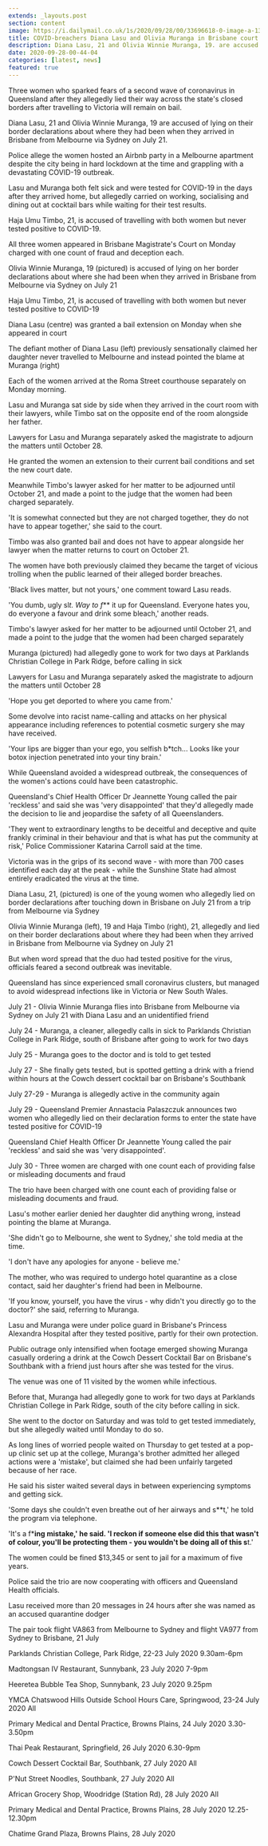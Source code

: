 ```yaml
---
extends: _layouts.post
section: content
image: https://i.dailymail.co.uk/1s/2020/09/28/00/33696618-0-image-a-13_1601249274633.jpg 
title: COVID-breachers Diana Lasu and Olivia Muranga in Brisbane court after lying to get out of Victoria 
description: Diana Lasu, 21 and Olivia Winnie Muranga, 19. are accused of lying on their border declarations about where they had been when they arrived in Brisbane from Melbourne via Sydney on July 21. 
date: 2020-09-28-00-44-04 
categories: [latest, news] 
featured: true 
--- 
```

Three women who sparked fears of a second wave of coronavirus in Queensland after they allegedly lied their way across the state's closed borders after travelling to Victoria will remain on bail. 

Diana Lasu, 21 and Olivia Winnie Muranga, 19 are accused of lying on their border declarations about where they had been when they arrived in Brisbane from Melbourne via Sydney on July 21.

Police allege the women hosted an Airbnb party in a Melbourne apartment despite the city being in hard lockdown at the time and grappling with a devastating COVID-19 outbreak.  

Lasu and Muranga both felt sick and were tested for COVID-19 in the days after they arrived home, but allegedly carried on working, socialising and dining out at cocktail bars while waiting for their test results.

Haja Umu Timbo, 21, is accused of travelling with both women but never tested positive to COVID-19. 

All three women appeared in Brisbane Magistrate's Court on Monday charged with one count of fraud and deception each. 

Olivia Winnie Muranga, 19 (pictured) is accused of lying on her border declarations about where she had been when they arrived in Brisbane from Melbourne via Sydney on July 21

Haja Umu Timbo, 21, is accused of travelling with both women but never tested positive to COVID-19

Diana Lasu (centre) was granted a bail extension on Monday when she appeared in court

The defiant mother of Diana Lasu (left) previously sensationally claimed her daughter never travelled to Melbourne and instead pointed the blame at Muranga (right)

Each of the women arrived at the Roma Street courthouse separately on Monday morning.

Lasu and Muranga sat side by side when they arrived in the court room with their lawyers, while Timbo sat on the opposite end of the room alongside her father.  

Lawyers for Lasu and Muranga separately asked the magistrate to adjourn the matters until October 28.   

He granted the women an extension to their current bail conditions and set the new court date. 

Meanwhile Timbo's lawyer asked for her matter to be adjourned until October 21, and made a point to the judge that the women had been charged separately.

'It is somewhat connected but they are not charged together, they do not have to appear together,' she said to the court.

Timbo was also granted bail and does not have to appear alongside her lawyer when the matter returns to court on October 21. 

The women have both previously claimed they became the target of vicious trolling when the public learned of their alleged border breaches. 

'Black lives matter, but not yours,' one comment toward Lasu reads.

'You dumb, ugly sl*t. Way to f*** it up for Queensland. Everyone hates you, do everyone a favour and drink some bleach,' another reads.

Timbo's lawyer asked for her matter to be adjourned until October 21, and made a point to the judge that the women had been charged separately

Muranga (pictured) had allegedly gone to work for two days at Parklands Christian College in Park Ridge, before calling in sick

Lawyers for Lasu and Muranga separately asked the magistrate to adjourn the matters until October 28

'Hope you get deported to where you came from.'

Some devolve into racist name-calling and attacks on her physical appearance including references to potential cosmetic surgery she may have received.

'Your lips are bigger than your ego, you selfish b*tch... Looks like your botox injection penetrated into your tiny brain.'

While Queensland avoided a widespread outbreak, the consequences of the women's actions could have been catastrophic.

Queensland's Chief Health Officer Dr Jeannette Young called the pair 'reckless' and said she was 'very disappointed' that they'd allegedly made the decision to lie and jeopardise the safety of all Queenslanders.

'They went to extraordinary lengths to be deceitful and deceptive and quite frankly criminal in their behaviour and that is what has put the community at risk,' Police Commissioner Katarina Carroll said at the time. 

Victoria was in the grips of its second wave - with more than 700 cases identified each day at the peak - while the Sunshine State had almost entirely eradicated the virus at the time. 

Diana Lasu, 21, (pictured) is one of the young women who allegedly lied on border declarations after touching down in Brisbane on July 21 from a trip from Melbourne via Sydney

 Olivia Winnie Muranga (left), 19 and Haja Timbo (right), 21, allegedly and lied on their border declarations about where they had been when they arrived in Brisbane from Melbourne via Sydney on July 21

But when word spread that the duo had tested positive for the virus, officials feared a second outbreak was inevitable.  

Queensland has since experienced small coronavirus clusters, but managed to avoid widespread infections like in Victoria or New South Wales. 

July 21 - Olivia Winnie Muranga flies into Brisbane from Melbourne via Sydney on July 21 with Diana Lasu and an unidentified friend

July 24 - Muranga, a cleaner, allegedly calls in sick to Parklands Christian College in Park Ridge, south of Brisbane after going to work for two days

July 25 - Muranga goes to the doctor and is told to get tested

July 27 - She finally gets tested, but is spotted getting a drink with a friend within hours at the Cowch dessert cocktail bar on Brisbane's Southbank 

July 27-29 - Muranga is allegedly active in the community again 

July 29 - Queensland Premier Annastacia Palaszczuk announces two women who allegedly lied on their declaration forms to enter the state have tested positive for COVID-19

Queensland Chief Health Officer Dr Jeannette Young called the pair 'reckless' and said she was 'very disappointed'. 

July 30 - Three women are charged with one count each of providing false or misleading documents and fraud 

The trio have been charged with one count each of providing false or misleading documents and fraud.

Lasu's mother earlier denied her daughter did anything wrong, instead pointing the blame at Muranga.

'She didn't go to Melbourne, she went to Sydney,' she told media at the time.

'I don't have any apologies for anyone - believe me.'

The mother, who was required to undergo hotel quarantine as a close contact, said her daughter's friend had been in Melbourne.

'If you know, yourself, you have the virus - why didn't you directly go to the doctor?' she said, referring to Muranga.

Lasu and Muranga were under police guard in Brisbane's Princess Alexandra Hospital after they tested positive, partly for their own protection.

Public outrage only intensified when footage emerged showing Muranga casually ordering a drink at the Cowch Dessert Cocktail Bar on Brisbane's Southbank with a friend just hours after she was tested for the virus.

The venue was one of 11 visited by the women while infectious.

Before that, Muranga had allegedly gone to work for two days at Parklands Christian College in Park Ridge, south of the city before calling in sick.

She went to the doctor on Saturday and was told to get tested immediately, but she allegedly waited until Monday to do so.

As long lines of worried people waited on Thursday to get tested at a pop-up clinic set up at the college, Muranga's brother admitted her alleged actions were a 'mistake', but claimed she had been unfairly targeted because of her race.

He said his sister waited several days in between experiencing symptoms and getting sick.

'Some days she couldn't even breathe out of her airways and s**t,' he told the program via telephone.

'It's a f***ing mistake,' he said. 'I reckon if someone else did this that wasn't of colour, you'll be protecting them - you wouldn't be doing all of this s**t.' 

The women could be fined $13,345 or sent to jail for a maximum of five years.

Police said the trio are now cooperating with officers and Queensland Health officials.

Lasu received more than 20 messages in 24 hours after she was named as an accused quarantine dodger 

The pair took flight VA863 from Melbourne to Sydney and flight VA977 from Sydney to Brisbane, 21 July

Parklands Christian College, Park Ridge, 22-23 July 2020 9.30am-6pm

Madtongsan IV Restaurant, Sunnybank, 23 July 2020 7-9pm

Heeretea Bubble Tea Shop, Sunnybank, 23 July 2020 9.25pm

YMCA Chatswood Hills Outside School Hours Care, Springwood, 23-24 July 2020 All

Primary Medical and Dental Practice, Browns Plains, 24 July 2020 3.30-3.50pm

Thai Peak Restaurant, Springfield, 26 July 2020 6.30-9pm

Cowch Dessert Cocktail Bar, Southbank, 27 July 2020 All

P'Nut Street Noodles, Southbank, 27 July 2020 All

African Grocery Shop, Woodridge (Station Rd), 28 July 2020 All

Primary Medical and Dental Practice, Browns Plains, 28 July 2020 12.25-12.30pm

Chatime Grand Plaza, Browns Plains, 28 July 2020

